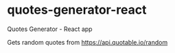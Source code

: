 # quotes-generator-react
Quotes Generator - React app

Gets random quotes from https://api.quotable.io/random
